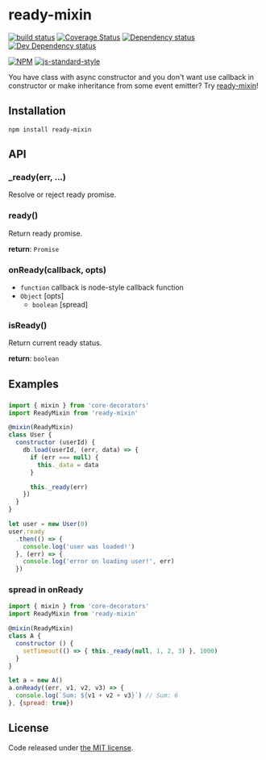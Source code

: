 # ready-mixin

[![build status](https://img.shields.io/travis/fanatid/ready-mixin.svg?branch=master&style=flat-square)](http://travis-ci.org/fanatid/ready-mixin)
[![Coverage Status](https://img.shields.io/coveralls/fanatid/ready-mixin.svg?style=flat-square)](https://coveralls.io/r/fanatid/ready-mixin)
[![Dependency status](https://img.shields.io/david/fanatid/ready-mixin.svg?style=flat-square)](https://david-dm.org/fanatid/ready-mixin#info=dependencies)
[![Dev Dependency status](https://img.shields.io/david/fanatid/ready-mixin.svg?style=flat-square)](https://david-dm.org/fanatid/ready-mixin#info=devDependencies)

[![NPM](https://nodei.co/npm/ready-mixin.png?downloads=true)](https://www.npmjs.com/package/ready-mixin)
[![js-standard-style](https://cdn.rawgit.com/feross/standard/master/badge.svg)](https://github.com/feross/standard)

You have class with async constructor and you don't want use callback in constructor or make inheritance from some event emitter? Try [ready-mixin](https://github.com/fanatid/ready-mixin)!

## Installation

```
npm install ready-mixin
```

## API

### _ready(err, ...)

Resolve or reject ready promise.

### ready()

Return ready promise.

**return**: `Promise`

### onReady(callback, opts)

  * `function` callback is node-style callback function
  * `Object` [opts]
    * `boolean` [spread]

### isReady()

Return current ready status.

**return**: `boolean`

## Examples

###

```js
import { mixin } from 'core-decorators'
import ReadyMixin from 'ready-mixin'

@mixin(ReadyMixin)
class User {
  constructor (userId) {
    db.load(userId, (err, data) => {
      if (err === null) {
        this._data = data
      }

      this._ready(err)
    })
  }
}

let user = new User(0)
user.ready
  .then(() => {
    console.log('user was loaded!')
  }, (err) => {
    console.log('error on loading user!', err)
  })
```

### spread in onReady

```js
import { mixin } from 'core-decorators'
import ReadyMixin from 'ready-mixin'

@mixin(ReadyMixin)
class A {
  constructor () {
    setTimeout(() => { this._ready(null, 1, 2, 3) }, 1000)
  }
}

let a = new A()
a.onReady((err, v1, v2, v3) => {
  console.log(`Sum: ${v1 + v2 + v3}`) // Sum: 6
}, {spread: true})
```

## License

Code released under [the MIT license](LICENSE).
